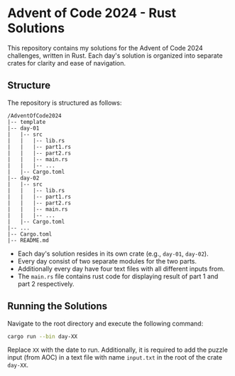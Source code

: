 # Advent of Code 2024 - Rust Solutions

This repository contains my solutions for the Advent of Code 2024 challenges,
written in Rust. Each day's solution is organized into separate crates for
clarity and ease of navigation.

## Structure

The repository is structured as follows:

```
/AdventOfCode2024
|-- template
|-- day-01
|   |-- src
|   |   |-- lib.rs
|   |   |-- part1.rs
|   |   |-- part2.rs
|   |   |-- main.rs
|   |   |-- ...
|   |-- Cargo.toml
|-- day-02
|   |-- src
|   |   |-- lib.rs
|   |   |-- part1.rs
|   |   |-- part2.rs
|   |   |-- main.rs
|   |   |-- ...
|   |-- Cargo.toml
|-- ...
|-- Cargo.toml
|-- README.md
```

- Each day's solution resides in its own crate (e.g., `day-01`, `day-02`).
- Every day consist of two separate modules for the two parts.
- Additionally every day have four text files with all different inputs from.
- The `main.rs` file contains rust code for displaying result of part 1 and part
  2 respectively.

## Running the Solutions

Navigate to the root directory and execute the following command:

```bash
cargo run --bin day-XX
```

Replace `XX` with the date to run. Additionally, it is required to add the
puzzle input (from AOC) in a text file with name `input.txt` in the root of the
crate `day-XX`.
